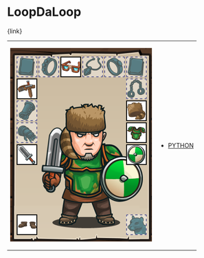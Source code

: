 # LoopDaLoop 

{link}
<table>
<tr>
<td>

![Hero Picture](hero.png?raw=true "Hero Picture")

</td>
<td>
<ul>
<li>

[PYTHON](LoopDaLoop.py)

</li>
</td>
</tr>
<table>